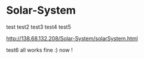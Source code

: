# Solar-System

test
test2
test3
test4
test5

http://138.68.132.208/Solar-System/solarSystem.html

test6
all works fine :) now !